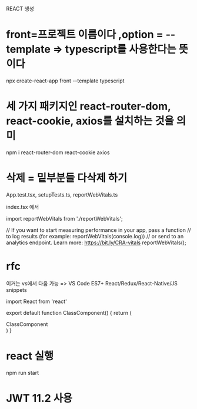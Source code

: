 REACT 생성
# front=프로젝트 이름이다 ,option = --template => typescript를 사용한다는 뜻이다
npx create-react-app front --template typescript

# 세 가지 패키지인 react-router-dom, react-cookie, axios를 설치하는 것을 의미
npm i react-router-dom react-cookie axios

# 삭제 = 밑부분들 다삭제 하기
App.test.tsx,
setupTests.ts,
reportWebVitals.ts

index.tsx 에서

import reportWebVitals from './reportWebVitals';

// If you want to start measuring performance in your app, pass a function
// to log results (for example: reportWebVitals(console.log))
// or send to an analytics endpoint. Learn more: https://bit.ly/CRA-vitals
reportWebVitals();



# rfc
이거는 vs에서 다움 가능  =>   VS Code ES7+ React/Redux/React-Native/JS snippets


import React from 'react'

export default function ClassComponent() {
return (
<div>ClassComponent</div>
)
}

# react 실행
npm run start

# JWT 11.2 사용 